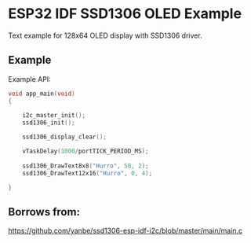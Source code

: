 

# ESP32 IDF SSD1306 OLED Example

Text example for 128x64 OLED display with SSD1306 driver. 

## Example

Example API: 

```c
void app_main(void)
{
	
	i2c_master_init();
	ssd1306_init();

	ssd1306_display_clear();

	vTaskDelay(1000/portTICK_PERIOD_MS);
	
	ssd1306_DrawText8x8("Hurro", 50, 2);
	ssd1306_DrawText12x16("Hurro", 0, 4);

}
```


## Borrows from:  

https://github.com/yanbe/ssd1306-esp-idf-i2c/blob/master/main/main.c
